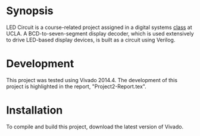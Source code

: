 # Synopsis 

LED Circuit is a course-related project assigned in a digital systems <a href="http://www.registrar.ucla.edu/schedule/subdet.aspx?srs=187154200&term=15S&session=" target="_blank" title="COM SCI M51A">class</a> at UCLA. A BCD-to-seven-segment display decoder, which is used extensively to drive LED-based display devices, is built as a circuit using Verilog. 

# Development 

This project was tested using Vivado 2014.4. The development of this project is highlighted in the report, "Project2-Report.tex". 

# Installation

To compile and build this project, download the latest version of Vivado.
